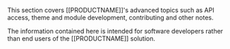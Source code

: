 <!--toc=advanced-->
This section covers [[PRODUCTNAME]]'s advanced topics such as API access, theme and module development, contributing and
other notes.

The information contained here is intended for software developers rather than end users of the [[PRODUCTNAME]] solution.